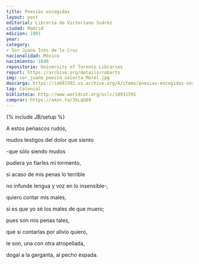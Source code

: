 ```yaml
---
title: Poesías escogidas
layout: post
editorial: Librería de Victoriano Suárez
ciudad: Madrid
edicion: 1901
year: 
category:
- Sor Juana Inés de la Cruz
nacionalidad: México
nacimiento: 1648
repositorio: University of Toronto Libraries
repurl: https://archive.org/details/robarts
img: sor_juana_poesia_selecta_Morel.jpg
descarga: https://ia601502.us.archive.org/6/items/poesias-escogidas-sor-juana/Poesias%20escogidas%20Sor%20Juana.pdf
tag: Colonial
biblioteca: http://www.worldcat.org/oclc/18931591
comprar: https://amzn.to/3kLqG69
---
```

{% include JB/setup %}
 
A estos peñascos rudos,
 
mudos testigos del dolor que siento
 
-que sólo siendo mudos
 
pudiera yo fiarles mi tormento,
 
si acaso de mis penas lo terrible
 
no infunde lengua y voz en lo insensible-,
 

quiero contar mis males,
 
si es que yo sé los males de que muero;
 
pues son mis penas tales,
 
que si contarlas por alivio quiero,
 
le son, una con otra atropellada,
 
dogal a la garganta, al pecho espada.
